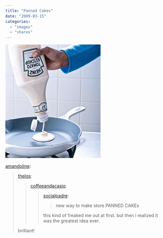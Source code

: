 ```yaml
---
title: "Panned Cakes"
date: "2009-03-15"
categories: 
  - "images"
  - "shares"
---
```


![](images/DbLRkwg9xl26145bSCXbr3YJo1_400.jpg)

[amandoline](http://amandoline.tumblr.com/post/86581323/cake):

> [thelos](http://thelos.tumblr.com/post/86572611/cake):
> 
> > [coffeeandacasio](http://coffeeandacasio.tumblr.com/post/86572205/cake):
> > 
> > > [socialpadre](http://socialpadre.tumblr.com/post/86571102/cake):
> > > 
> > > > new way to make store PANNED CAKEs
> > > 
> > > this kind of freaked me out at first. but then i realized it was the greatest idea ever.
> 
> brilliant!
